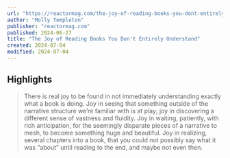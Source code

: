 ```yaml
---
url: "https://reactormag.com/the-joy-of-reading-books-you-dont-entirely-understand/"
author: "Molly Templeton"
publisher: "reactormag.com"
published: 2024-06-27
title: "The Joy of Reading Books You Don't Entirely Understand"
created: 2024-07-04
modified: 2024-07-04
---
```


## Highlights

> There is real joy to be found in not immediately understanding exactly what a book is doing. Joy in seeing that something outside of the narrative structure we’re familiar with is at play; joy in discovering a different sense of vastness and fluidity. Joy in waiting, patiently, with rich anticipation, for the seemingly disparate pieces of a narrative to mesh, to become something huge and beautiful. Joy in realizing, several chapters into a book, that you could not possibly say what it was “about” until reading to the end, and maybe not even then.

